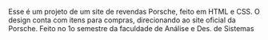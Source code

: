 Esse é um projeto de um site de revendas Porsche, feito em HTML e CSS. O design conta com itens para compras, direcionando ao site oficial da Porsche. Feito no 1o semestre da faculdade de Análise e Des. de Sistemas
